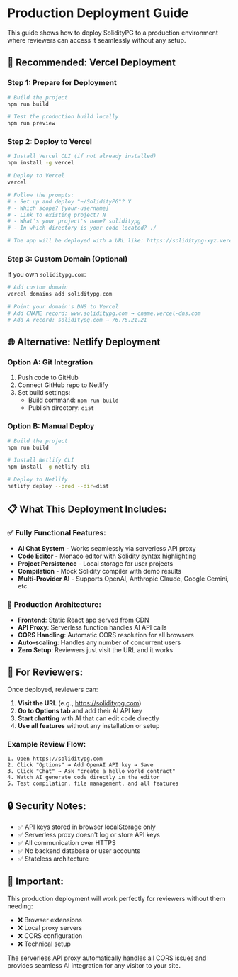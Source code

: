 # Production Deployment Guide

This guide shows how to deploy SolidityPG to a production environment where reviewers can access it seamlessly without any setup.

## 🚀 Recommended: Vercel Deployment

### Step 1: Prepare for Deployment
```bash
# Build the project
npm run build

# Test the production build locally
npm run preview
```

### Step 2: Deploy to Vercel
```bash
# Install Vercel CLI (if not already installed)
npm install -g vercel

# Deploy to Vercel
vercel

# Follow the prompts:
# - Set up and deploy "~/SolidityPG"? Y
# - Which scope? [your-username]
# - Link to existing project? N
# - What's your project's name? soliditypg
# - In which directory is your code located? ./

# The app will be deployed with a URL like: https://soliditypg-xyz.vercel.app
```

### Step 3: Custom Domain (Optional)
If you own `soliditypg.com`:
```bash
# Add custom domain
vercel domains add soliditypg.com

# Point your domain's DNS to Vercel
# Add CNAME record: www.soliditypg.com → cname.vercel-dns.com
# Add A record: soliditypg.com → 76.76.21.21
```

## 🌐 Alternative: Netlify Deployment

### Option A: Git Integration
1. Push code to GitHub
2. Connect GitHub repo to Netlify
3. Set build settings:
   - Build command: `npm run build`
   - Publish directory: `dist`

### Option B: Manual Deploy
```bash
# Build the project
npm run build

# Install Netlify CLI
npm install -g netlify-cli

# Deploy to Netlify
netlify deploy --prod --dir=dist
```

## 📋 What This Deployment Includes:

### ✅ **Fully Functional Features:**
- **AI Chat System** - Works seamlessly via serverless API proxy
- **Code Editor** - Monaco editor with Solidity syntax highlighting
- **Project Persistence** - Local storage for user projects
- **Compilation** - Mock Solidity compiler with demo results
- **Multi-Provider AI** - Supports OpenAI, Anthropic Claude, Google Gemini, etc.

### 🔧 **Production Architecture:**
- **Frontend**: Static React app served from CDN
- **API Proxy**: Serverless function handles AI API calls
- **CORS Handling**: Automatic CORS resolution for all browsers
- **Auto-scaling**: Handles any number of concurrent users
- **Zero Setup**: Reviewers just visit the URL and it works

## 🎯 **For Reviewers:**

Once deployed, reviewers can:

1. **Visit the URL** (e.g., https://soliditypg.com)
2. **Go to Options tab** and add their AI API key
3. **Start chatting** with AI that can edit code directly
4. **Use all features** without any installation or setup

### **Example Review Flow:**
```
1. Open https://soliditypg.com
2. Click "Options" → Add OpenAI API key → Save
3. Click "Chat" → Ask "create a hello world contract"
4. Watch AI generate code directly in the editor
5. Test compilation, file management, and all features
```

## 🔒 **Security Notes:**

- ✅ API keys stored in browser localStorage only
- ✅ Serverless proxy doesn't log or store API keys
- ✅ All communication over HTTPS
- ✅ No backend database or user accounts
- ✅ Stateless architecture

## 🚨 **Important:**

This production deployment will work perfectly for reviewers without them needing:
- ❌ Browser extensions
- ❌ Local proxy servers  
- ❌ CORS configuration
- ❌ Technical setup

The serverless API proxy automatically handles all CORS issues and provides seamless AI integration for any visitor to your site.